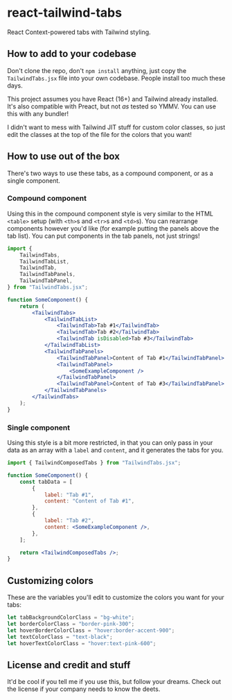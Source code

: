 # react-tailwind-tabs

React Context-powered tabs with Tailwind styling.

## How to add to your codebase

Don't clone the repo, don't `npm install` anything, just copy the `TailwindTabs.jsx` file into your own codebase. People install too much these days.

This project assumes you have React (16+) and Tailwind already installed. It's also compatible with Preact, but not _as_ tested so YMMV. You can use this with any bundler!

I didn't want to mess with Tailwind JIT stuff for custom color classes, so just edit the classes at the top of the file for the colors that you want!

## How to use out of the box

There's two ways to use these tabs, as a compound component, or as a single component.

### Compound component

Using this in the compound component style is very similar to the HTML `<table>` setup (with `<th>`s and `<tr>`s and `<td>`s). You can rearrange components however you'd like (for example putting the panels above the tab list). You can put components in the tab panels, not just strings!

```jsx
import {
	TailwindTabs,
	TailwindTabList,
	TailwindTab,
	TailwindTabPanels,
	TailwindTabPanel,
} from "TailwindTabs.jsx";

function SomeComponent() {
	return (
		<TailwindTabs>
			<TailwindTabList>
				<TailwindTab>Tab #1</TailwindTab>
				<TailwindTab>Tab #2</TailwindTab>
				<TailwindTab isDisabled>Tab #3</TailwindTab>
			</TailwindTabList>
			<TailwindTabPanels>
				<TailwindTabPanel>Content of Tab #1</TailwindTabPanel>
				<TailwindTabPanel>
					<SomeExampleComponent />
				</TailwindTabPanel>
				<TailwindTabPanel>Content of Tab #3</TailwindTabPanel>
			</TailwindTabPanels>
		</TailwindTabs>
	);
}
```

### Single component

Using this style is a bit more restricted, in that you can only pass in your data as an array with a `label` and `content`, and it generates the tabs for you.

```jsx
import { TailwindComposedTabs } from "TailwindTabs.jsx";

function SomeComponent() {
	const tabData = [
		{
			label: "Tab #1",
			content: "Content of Tab #1",
		},
		{
			label: "Tab #2",
			content: <SomeExampleComponent />,
		},
	];

	return <TailwindComposedTabs />;
}
```

## Customizing colors

These are the variables you'll edit to customize the colors you want for your tabs:

```js
let tabBackgroundColorClass = "bg-white";
let borderColorClass = "border-pink-300";
let hoverBorderColorClass = "hover:border-accent-900";
let textColorClass = "text-black";
let hoverTextColorClass = "hover:text-pink-600";
```

## License and credit and stuff

It'd be cool if you tell me if you use this, but follow your dreams. Check out the license if your company needs to know the deets.
